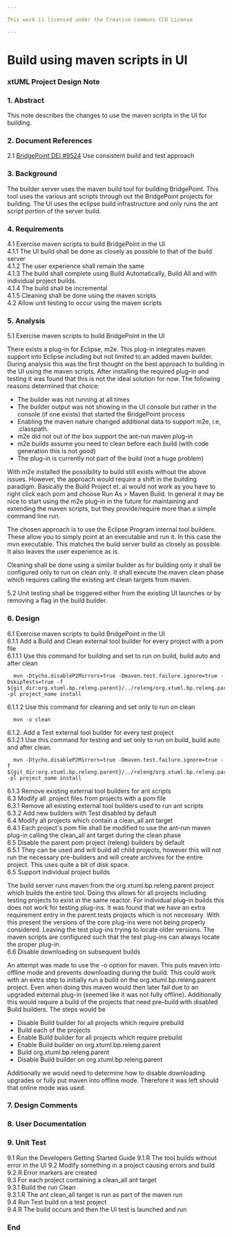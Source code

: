 ```yaml
---

This work is licensed under the Creative Commons CC0 License

---
```


# Build using maven scripts in UI  
### xtUML Project Design Note

### 1. Abstract

This note describes the changes to use the maven scripts in the UI for building.  

### 2. Document References

<a id="2.1"></a>2.1 [BridgePoint DEI #9524](https://support.onefact.net/issues/9524) Use consistent build and test approach  

### 3. Background

The builder server uses the maven build tool for building BridgePoint.  This tool uses the various ant scripts through out the BridgePoint projects for building.  The UI uses the eclipse build infrastructure and only runs the ant script portion of the server build.  

### 4. Requirements

4.1 Exercise maven scripts to build BridgePoint in the UI    
4.1.1 The UI build shall be done as closely as possible to that of the build server  
4.1.2 The user experience shall remain the same  
4.1.3 The build shall complete using Build Automatically, Build All and with individual project builds.  
4.1.4 The build shall be incremental  
4.1.5 Cleaning shall be done using the maven scripts  
4.2 Allow unit testing to occur using the maven scripts  


### 5. Analysis

5.1 Exercise maven scripts to build BridgePoint in the UI  

There exists a plug-in for Eclipse, m2e.  This plug-in integrates maven support into Eclipse including but not limited to an added maven builder.  During analysis this was the first thought on the best approach to building in the UI using the maven scripts.  After installing the required plug-in and testing it was found that this is not the ideal solution for now.  The following reasons determined that choice:  

* The builder was not running at all times  
* The builder output was not showing in the UI console but rather in the console (if one exists) that started the BridgePoint process  
* Enabling the maven nature changed additional data to support m2e, i.e, .classpath.  
* m2e did not out of the box support the ant-run maven plug-in  
* m2e builds assume you need to clean before each build (with code generation this is not good)  
* The plug-in is currently not part of the build (not a huge problem)  

With m2e installed the possibility to build still exists without the above issues.  However, the approach would require a shift in the building paradigm.  Basically the Build Project et. al would not work as you have to right click each pom and choose Run As > Maven Build.  In general it may be nice to start using the m2e plug-in in the future for maintaining and extending the maven scripts, but they provide/require more than a simple command line run.    

The chosen approach is to use the Eclipse Program internal tool builders.  These allow you to simply point at an executable and run it.  In this case the mvn executable.  This matches the build server build as closely as possible.  It also leaves the user experience as is.

Cleaning shall be done using a similar builder as for building only it shall be configured only to run on clean only.  It shall execute the maven clean phase which requires calling the existing ant clean targets from maven.  

5.2 Unit testing shall be triggered either from the existing UI launches or by removing a flag in the build builder.    

### 6. Design

6.1 Exercise maven scripts to build BridgePoint in the UI  
6.1.1 Add a Build and Clean external tool builder for every project with a pom file  
6.1.1.1 Use this command for building and set to run on build, build auto and after clean    
```  
  mvn -Dtycho.disableP2Mirrors=true -Dmaven.test.failure.ignore=true -DskipTests=true -f ${git_dir:org.xtuml.bp.releng.parent}/../releng/org.xtuml.bp.releng.parent/pom.xml -pl project_name install
```  
6.1.1.2 Use this command for cleaning and set only to run on clean  
```  
  mvn -o clean
```  
6.1.2. Add a Test external tool builder for every test project  
6.1.2.1 Use this command for testing and set only to run on build, build auto and after clean.  
```  
  mvn -Dtycho.disableP2Mirrors=true -Dmaven.test.failure.ignore=true -f ${git_dir:org.xtuml.bp.releng.parent}/../releng/org.xtuml.bp.releng.parent/pom.xml -pl project_name install
```  
6.1.3 Remove existing external tool builders for ant scripts  
6.3 Modify all .project files from projects with a pom file  
6.3.1 Remove all existing external tool builders used to run ant scripts  
6.3.2 Add new builders with Test disabled by default  
6.4 Modify all projects which contain a clean_all ant target  
6.4.1 Each project's pom file shall be modified to use the ant-run maven plug-in calling the clean_all ant target during the clean phase  
6.5 Disable the parent pom project (releng) builders by default  
6.5.1 They can be used and will build all child projects, however this will not run the necessary pre-builders and will create archives for the entire project.  This uses quite a bit of disk space.  
6.5 Support individual project builds  

The build server runs maven from the org.xtuml.bp.releng.parent project which builds the entire tool.  Doing this allows for all projects including testing projects to exist in the same reactor.  For individual plug-in builds this does not work for testing plug-ins.  It was found that we have an extra requirement entry in the parent.tests projects which is not necessary.  With this present the versions of the core plug-ins were not being properly considered.  Leaving the test plug-ins trying to locate older versions.  The maven scripts are configured such that the test plug-ins can always locate the proper plug-in.  
6.6 Disable downloading on subsequent builds  

An attempt was made to use the -o option for maven.  This puts maven into offline mode and prevents downloading during the build.  This could work with an extra step to initially run a build on the org.xtuml.bp.releng.parent project.  Even when doing this maven would then later fail due to an upgraded external plug-in (seemed like it was not fully offline).  Additionally this would require a build of the projects that need pre-build with disabled Build builders.  The steps would be  

* Disable Build builder for all projects which require prebuild  
* Build each of the projects  
* Enable Build builder for all projects which require prebuild  
* Enable Build builder on org.xtuml.bp.releng.parent  
* Build org.xtuml.bp.releng.parent  
* Disable Build builder on org.xtuml.bp.releng.parent  

Additionally we would need to determine how to disable downloading upgrades or fully put maven into offline mode.  Therefore it was left should that online mode was used.  

### 7. Design Comments

### 8. User Documentation

### 9. Unit Test

9.1 Run the Developers Getting Started Guide
9.1.R The tool builds without error in the UI
9.2 Modify something in a project causing errors and build  
9.2.R Error markers are created  
9.3 For each project containing a clean_all ant target  
9.3.1 Build the run Clean  
9.3.1.R The ant clean_all target is run as part of the maven run  
9.4 Run Test build on a test project  
9.4.R The build occurs and then the UI test is launched and run  

### End
